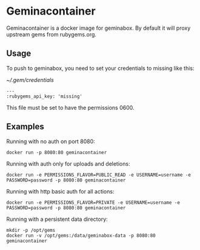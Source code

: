 # Geminacontainer

Geminacontainer is a docker image for geminabox. By default it will proxy upstream gems from rubygems.org.

## Usage

To push to geminabox, you need to set your credentials to missing like this: 

*~/.gem/credentials*
```
---
:rubygems_api_key: 'missing'
```

This file must be set to have the permissions 0600.

## Examples

Running with no auth on port 8080:

```
docker run -p 8080:80 geminacontainer
```

Running with auth only for uploads and deletions:

```
docker run -e PERMISSIONS_FLAVOR=PUBLIC_READ -e USERNAME=username -e PASSWORD=password -p 8080:80 geminacontainer
```

Running with http basic auth for all actions:

```
docker run -e PERMISSIONS_FLAVOR=PRIVATE -e USERNAME=username -e PASSWORD=password -p 8080:80 geminacontainer
```

Running with a persistent data directory:

```
mkdir -p /opt/gems
docker run -v /opt/gems:/data/geminabox-data -p 8080:80 geminacontainer
```
